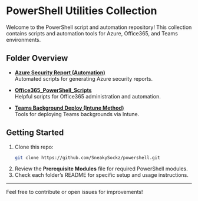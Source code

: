 # PowerShell Utilities Collection

Welcome to the PowerShell script and automation repository! This collection contains scripts and automation tools for Azure, Office365, and Teams environments.

## Folder Overview

- **[Azure Security Report (Automation)](./Azure%20Security%20Report%20(Automation))**  
  Automated scripts for generating Azure security reports.

- **[Office365_PowerShell_Scripts](./Office365_PowerShell_Scripts)**  
  Helpful scripts for Office365 administration and automation.

- **[Teams Background Deploy (Intune Method)](./Teams%20Background%20Deploy%20(Intune%20Method))**  
  Tools for deploying Teams backgrounds via Intune.

## Getting Started

1. Clone this repo:  
   ```sh
   git clone https://github.com/SneakySockz/powershell.git
   ```
2. Review the **Prerequisite Modules** file for required PowerShell modules.
3. Check each folder’s README for specific setup and usage instructions.

---

Feel free to contribute or open issues for improvements!